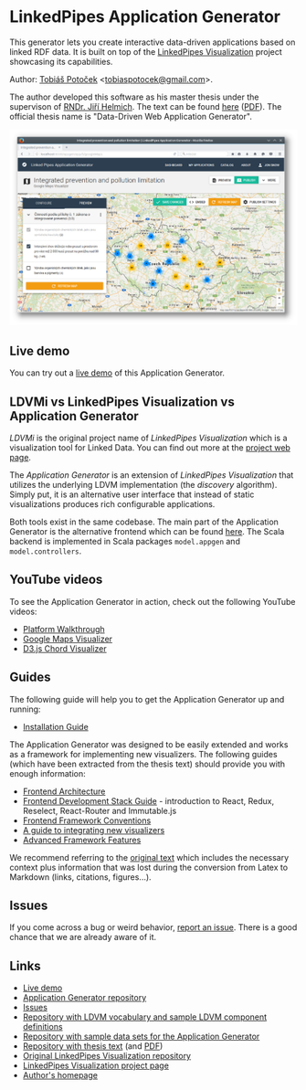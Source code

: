 LinkedPipes Application Generator
=================================

This generator lets you create interactive data-driven applications 
based on linked RDF data. It is built on top of the 
[LinkedPipes Visualization](http://visualization.linkedpipes.com/)
project showcasing its capabilities.

Author: [Tobiáš Potoček](http://www.tobice.cz) <[tobiaspotocek@gmail.com](mailto:tobiaspotocek@gmail.com)>.

The author developed this software as his master thesis under the 
supervison of [RNDr. Jiří Helmich](http://helmich.cz/). The text
can be found [here](https://github.com/tobice/thesis-text)
([PDF](https://github.com/tobice/thesis-text/releases/latest)). The
official thesis name is "Data-Driven Web Application Generator".

![Application Generator Screenshot: Google Maps Visualizer configurator](img/06_map_configuration_preview.png)

## Live demo

You can try out a [live demo](http://xrg12.projekty.ms.mff.cuni.cz:58080/appgen/) of this Application Generator.

## LDVMi vs LinkedPipes Visualization vs Application Generator

*LDVMi* is the original project name of *LinkedPipes Visualization* 
which is a visualization tool for Linked Data. You can find out more
at the [project web page](http://visualization.linkedpipes.com/).

The *Application Generator* is an extension of *LinkedPipes Visualization*
that utilizes the underlying LDVM implementation (the *discovery* 
algorithm). Simply put, it is an alternative user interface that
instead of static visualizations produces rich configurable applications.

Both tools exist in the same codebase. The main part of the Application
Generator is the alternative frontend which can be found [here](../../src/app/assets_webpack/appgen).
The Scala backend is implemented in Scala packages `model.appgen` and `model.controllers`.

## YouTube videos

To see the Application Generator in action, check out the following YouTube videos:

* [Platform Walkthrough](https://youtu.be/CZKJwnsOVDU)
* [Google Maps Visualizer](https://youtu.be/hLb3EIg-xfg)
* [D3.js Chord Visualizer](https://youtu.be/dv7bGmsRboY)

## Guides

The following guide will help you to get the Application Generator up 
and running:

* [Installation Guide](./InstallGuide.md)

The Application Generator was designed to be easily extended and works
as a framework for implementing new visualizers. The following guides
(which have been extracted from the thesis text) should provide you
with enough information:

* [Frontend Architecture](./FrontendArchitecture.md)
* [Frontend Development Stack Guide](./FrontendDevstackGuide.md) - introduction to React, Redux, Reselect, React-Router and Immutable.js
* [Frontend Framework Conventions](./FrontendFrameworkConventions.md)
* [A guide to integrating new visualizers](./GuideToIntegratingNewVisualizers.md)
* [Advanced Framework Features](./AdvancedFrameworkFeatures.md)

We recommend referring to the [original text](https://github.com/tobice/thesis-text/releases/latest) 
which includes the necessary context plus information that was lost
during the conversion from Latex to Markdown (links, citations, figures...).

## Issues

If you come across a bug or weird behavior, 
[report an issue](https://github.com/tobice/LDVMi/issues). There 
is a good chance that we are already aware of it.

## Links

* [Live demo](http://xrg12.projekty.ms.mff.cuni.cz:58080/appgen)
* [Application Generator repository](https://github.com/tobice/LDVMi)
* [Issues](https://github.com/tobice/LDVMi/issues)
* [Repository with LDVM vocabulary and sample LDVM component definitions](https://github.com/tobice/vocabulary)
* [Repository with sample data sets for the Application Generator](https://github.com/tobice/appgen-datasets)
* [Repository with thesis text](https://github.com/tobice/thesis-text) (and [PDF](https://github.com/tobice/thesis-text/releases/latest))
* [Original LinkedPipes Visualization repository](https://github.com/ldvm/LDVMi)
* [LinkedPipes Visualization project page](http://visualization.linkedpipes.com/)
* [Author's homepage](http://tobice.cz/)

